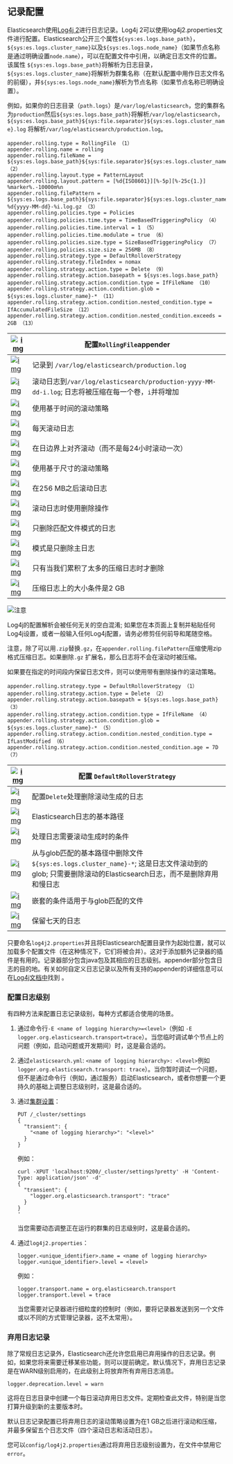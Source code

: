 ## 记录配置

Elasticsearch使用[Log4j 2](https://logging.apache.org/log4j/2.x/)进行日志记录。Log4j 2可以使用log4j2.properties文件进行配置。Elasticsearch公开三个属性`${sys:es.logs.base_path}`， `${sys:es.logs.cluster_name}`以及`${sys:es.logs.node_name}`（如果节点名称是通过明确设置`node.name`），可以在配置文件中引用，以确定日志文件的位置。该属性 `${sys:es.logs.base_path}`将解析为日志目录，`${sys:es.logs.cluster_name}`将解析为群集名称（在默认配置中用作日志文件名的前缀），并`${sys:es.logs.node_name}`解析为节点名称（如果节点名称已明确设置）。

例如，如果你的日志目录（`path.logs`）是`/var/log/elasticsearch`，您的集群名为`production`然后`${sys:es.logs.base_path}`将解析`/var/log/elasticsearch`，`${sys:es.logs.base_path}${sys:file.separator}${sys:es.logs.cluster_name}.log` 将解析`/var/log/elasticsearch/production.log`。

```
appender.rolling.type = RollingFile （1）
appender.rolling.name = rolling
appender.rolling.fileName = ${sys:es.logs.base_path}${sys:file.separator}${sys:es.logs.cluster_name}.log （2）
appender.rolling.layout.type = PatternLayout
appender.rolling.layout.pattern = [%d{ISO8601}][%-5p][%-25c{1.}] %marker%.-10000m%n
appender.rolling.filePattern = ${sys:es.logs.base_path}${sys:file.separator}${sys:es.logs.cluster_name}-%d{yyyy-MM-dd}-%i.log.gz （3）
appender.rolling.policies.type = Policies
appender.rolling.policies.time.type = TimeBasedTriggeringPolicy （4）
appender.rolling.policies.time.interval = 1 （5）
appender.rolling.policies.time.modulate = true （6）
appender.rolling.policies.size.type = SizeBasedTriggeringPolicy （7）
appender.rolling.policies.size.size = 256MB （8）
appender.rolling.strategy.type = DefaultRolloverStrategy
appender.rolling.strategy.fileIndex = nomax
appender.rolling.strategy.action.type = Delete （9）
appender.rolling.strategy.action.basepath = ${sys:es.logs.base_path}
appender.rolling.strategy.action.condition.type = IfFileName （10）
appender.rolling.strategy.action.condition.glob = ${sys:es.logs.cluster_name}-* （11）
appender.rolling.strategy.action.condition.nested_condition.type = IfAccumulatedFileSize （12）
appender.rolling.strategy.action.condition.nested_condition.exceeds = 2GB （13）
```

| [![img](https://www.elastic.co/guide/en/elasticsearch/reference/current/images/icons/callouts/1.png)](https://www.elastic.co/guide/en/elasticsearch/reference/current/logging.html#CO6-1) | 配置`RollingFile`appender                  |
| ---------------------------------------- | ---------------------------------------- |
| [![img](https://www.elastic.co/guide/en/elasticsearch/reference/current/images/icons/callouts/2.png)](https://www.elastic.co/guide/en/elasticsearch/reference/current/logging.html#CO6-2) | 记录到 `/var/log/elasticsearch/production.log` |
| [![img](https://www.elastic.co/guide/en/elasticsearch/reference/current/images/icons/callouts/3.png)](https://www.elastic.co/guide/en/elasticsearch/reference/current/logging.html#CO6-3) | 滚动日志到`/var/log/elasticsearch/production-yyyy-MM-dd-i.log`; 日志将被压缩在每一个卷，`i`并将增加 |
| [![img](https://www.elastic.co/guide/en/elasticsearch/reference/current/images/icons/callouts/4.png)](https://www.elastic.co/guide/en/elasticsearch/reference/current/logging.html#CO6-4) | 使用基于时间的滚动策略                              |
| [![img](https://www.elastic.co/guide/en/elasticsearch/reference/current/images/icons/callouts/5.png)](https://www.elastic.co/guide/en/elasticsearch/reference/current/logging.html#CO6-5) | 每天滚动日志                                   |
| [![img](https://www.elastic.co/guide/en/elasticsearch/reference/current/images/icons/callouts/6.png)](https://www.elastic.co/guide/en/elasticsearch/reference/current/logging.html#CO6-6) | 在日边界上对齐滚动（而不是每24小时滚动一次）                  |
| [![img](https://www.elastic.co/guide/en/elasticsearch/reference/current/images/icons/callouts/7.png)](https://www.elastic.co/guide/en/elasticsearch/reference/current/logging.html#CO6-7) | 使用基于尺寸的滚动策略                              |
| [![img](https://www.elastic.co/guide/en/elasticsearch/reference/current/images/icons/callouts/8.png)](https://www.elastic.co/guide/en/elasticsearch/reference/current/logging.html#CO6-8) | 在256 MB之后滚动日志                            |
| [![img](https://www.elastic.co/guide/en/elasticsearch/reference/current/images/icons/callouts/9.png)](https://www.elastic.co/guide/en/elasticsearch/reference/current/logging.html#CO6-9) | 滚动日志时使用删除操作                              |
| [![img](https://www.elastic.co/guide/en/elasticsearch/reference/current/images/icons/callouts/10.png)](https://www.elastic.co/guide/en/elasticsearch/reference/current/logging.html#CO6-10) | 只删除匹配文件模式的日志                             |
| [![img](https://www.elastic.co/guide/en/elasticsearch/reference/current/images/icons/callouts/11.png)](https://www.elastic.co/guide/en/elasticsearch/reference/current/logging.html#CO6-11) | 模式是只删除主日志                                |
| [![img](https://www.elastic.co/guide/en/elasticsearch/reference/current/images/icons/callouts/12.png)](https://www.elastic.co/guide/en/elasticsearch/reference/current/logging.html#CO6-12) | 只有当我们累积了太多的压缩日志时才删除                      |
| [![img](https://www.elastic.co/guide/en/elasticsearch/reference/current/images/icons/callouts/13.png)](https://www.elastic.co/guide/en/elasticsearch/reference/current/logging.html#CO6-13) | 压缩日志上的大小条件是2 GB                          |

![注意](https://www.elastic.co/guide/en/elasticsearch/reference/current/images/icons/note.png)

Log4j的配置解析会被任何无关的空白混淆; 如果您在本页面上复制并粘贴任何Log4j设置，或者一般输入任何Log4j配置，请务必修剪任何前导和尾随空格。

注意，除了可以用`.zip`替换`.gz`，在`appender.rolling.filePattern`压缩使用zip格式压缩日志。如果删除`.gz` 扩展名，那么日志将不会在滚动时被压缩。

如果要在指定的时间段内保留日志文件，则可以使用带有删除操作的滚动策略。

```
appender.rolling.strategy.type = DefaultRolloverStrategy （1）
appender.rolling.strategy.action.type = Delete （2）
appender.rolling.strategy.action.basepath = ${sys:es.logs.base_path} （3）
appender.rolling.strategy.action.condition.type = IfFileName （4）
appender.rolling.strategy.action.condition.glob = ${sys:es.logs.cluster_name}-* （5）
appender.rolling.strategy.action.condition.nested_condition.type = IfLastModified （6）
appender.rolling.strategy.action.condition.nested_condition.age = 7D （7）
```

| [![img](https://www.elastic.co/guide/en/elasticsearch/reference/current/images/icons/callouts/1.png)](https://www.elastic.co/guide/en/elasticsearch/reference/current/logging.html#CO7-1) | 配置 `DefaultRolloverStrategy`             |
| ---------------------------------------- | ---------------------------------------- |
| [![img](https://www.elastic.co/guide/en/elasticsearch/reference/current/images/icons/callouts/2.png)](https://www.elastic.co/guide/en/elasticsearch/reference/current/logging.html#CO7-2) | 配置`Delete`处理删除滚动生成的日志                    |
| [![img](https://www.elastic.co/guide/en/elasticsearch/reference/current/images/icons/callouts/3.png)](https://www.elastic.co/guide/en/elasticsearch/reference/current/logging.html#CO7-3) | Elasticsearch日志的基本路径                     |
| [![img](https://www.elastic.co/guide/en/elasticsearch/reference/current/images/icons/callouts/4.png)](https://www.elastic.co/guide/en/elasticsearch/reference/current/logging.html#CO7-4) | 处理日志需要滚动生成时的条件                           |
| [![img](https://www.elastic.co/guide/en/elasticsearch/reference/current/images/icons/callouts/5.png)](https://www.elastic.co/guide/en/elasticsearch/reference/current/logging.html#CO7-5) | 从与glob匹配的基本路径中删除文件 `${sys:es.logs.cluster_name}-*`; 这是日志文件滚动到的glob; 只需要删除滚动的Elasticsearch日志，而不是删除弃用和慢日志 |
| [![img](https://www.elastic.co/guide/en/elasticsearch/reference/current/images/icons/callouts/6.png)](https://www.elastic.co/guide/en/elasticsearch/reference/current/logging.html#CO7-6) | 嵌套的条件适用于与glob匹配的文件                       |
| [![img](https://www.elastic.co/guide/en/elasticsearch/reference/current/images/icons/callouts/7.png)](https://www.elastic.co/guide/en/elasticsearch/reference/current/logging.html#CO7-7) | 保留七天的日志                                  |

只要命名`log4j2.properties`并且将Elasticsearch配置目录作为起始位置，就可以加载多个配置文件（在这种情况下，它们将被合并）。这对于添加额外记录器的插件是有用的。记录器部分包含java包及其相应的日志级别。appender部分包含日志的目的地。有关如何自定义日志记录以及所有支持的appender的详细信息可以在[Log4j文档中](http://logging.apache.org/log4j/2.x/manual/configuration.html)找到 。

### 配置日志级别

有四种方法来配置日志记录级别，每种方式都适合使用的场景。

1. 通过命令行`-E <name of logging hierarchy>=<level>`（例如 `-E logger.org.elasticsearch.transport=trace`）。当您临时调试单个节点上的问题（例如，启动问题或开发期间）时，这是最合适的。

2. 通过`elasticsearch.yml`: `<name of logging hierarchy>: <level>`例如`logger.org.elasticsearch.transport: trace`）。当你暂时调试一个问题，但不是通过命令行（例如，通过服务）启动Elasticsearch，或者你想要一个更持久的基础上调整日志级别时，这是最合适的。

3. 通过[集群设置](https://www.elastic.co/guide/en/elasticsearch/reference/current/misc-cluster.html#cluster-logger)：

   ```
   PUT /_cluster/settings
   {
     "transient": {
       "<name of logging hierarchy>": "<level>"
     }
   }
   ```

   例如：

   ```
   curl -XPUT 'localhost:9200/_cluster/settings?pretty' -H 'Content-Type: application/json' -d'
   {
     "transient": {
       "logger.org.elasticsearch.transport": "trace"
     }
   }
   '
   ```

   当您需要动态调整正在运行的群集的日志级别时，这是最合适的。

4. 通过`log4j2.properties`：

   ```
   logger.<unique_identifier>.name = <name of logging hierarchy>
   logger.<unique_identifier>.level = <level>
   ```

   例如：

   ```
   logger.transport.name = org.elasticsearch.transport
   logger.transport.level = trace
   ```

   当您需要对记录器进行细粒度的控制时（例如，要将记录器发送到另一个文件或以不同的方式管理记录器，这不太常用）。

### 弃用日志记录

除了常规日志记录外，Elasticsearch还允许您启用已弃用操作的日志记录。例如，如果您将来需要迁移某些功能，则可以提前确定。默认情况下，弃用日志记录是在WARN级别启用的，在此级别上将放弃所有弃用日志消息。

```
logger.deprecation.level = warn
```

这将在日志目录中创建一个每日滚动弃用日志文件。定期检查此文件，特别是当您打算升级到新的主要版本时。

默认日志记录配置已将弃用日志的滚动策略设置为在1 GB之后进行滚动和压缩，并最多保留五个日志文件（四个滚动日志和活动日志）。

您可以`config/log4j2.properties`通过将弃用日志级别设置为，在文件中禁用它`error`。